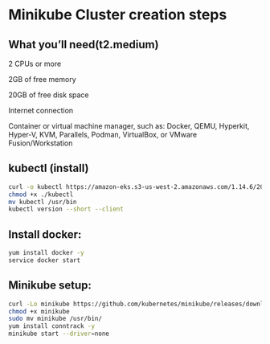 
# Minikube Cluster creation steps

 ## What you’ll need(t2.medium)
 
2 CPUs or more

2GB of free memory

20GB of free disk space

Internet connection

Container or virtual machine manager, such as: Docker, QEMU, Hyperkit, Hyper-V, KVM, Parallels, Podman, VirtualBox, or VMware Fusion/Workstation

## kubectl (install)

```bash
curl -o kubectl https://amazon-eks.s3-us-west-2.amazonaws.com/1.14.6/2019-08-22/bin/linux/amd64/kubectl
chmod +x ./kubectl
mv kubectl /usr/bin
kubectl version --short --client
```

## Install docker:

```bash
yum install docker -y
service docker start
```

## Minikube setup:

```bash
curl -Lo minikube https://github.com/kubernetes/minikube/releases/download/v1.25.2/minikube-linux-amd64
chmod +x minikube
sudo mv minikube /usr/bin/
yum install conntrack -y
minikube start --driver=none
```

